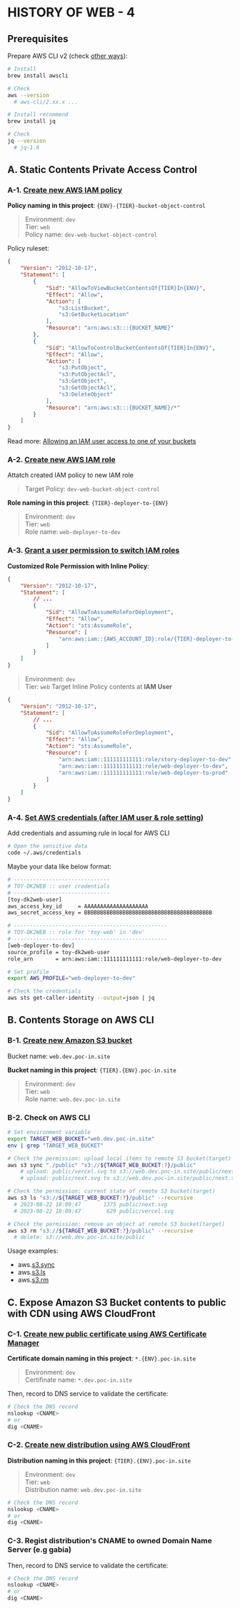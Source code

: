# HISTORY OF WEB - 4

## Prerequisites

Prepare AWS CLI v2 (check [other ways](https://docs.aws.amazon.com/ko_kr/cli/latest/userguide/getting-started-install.html)):

  ```bash
  # Install
  brew install awscli

  # Check
  aws --version
    # aws-cli/2.xx.x ...
  ```

  ```bash
  # Install recommend
  brew install jq

  # Check
  jq --version
    # jq-1.6
  ```

## A. Static Contents Private Access Control

### A-1. [Create new AWS IAM policy](https://docs.aws.amazon.com/ko_kr/IAM/latest/UserGuide/access_policies_create-console.html)

**Policy naming in this project**: `{ENV}-{TIER}-bucket-object-control`

> Environment: `dev`  
> Tier: `web`  
> Policy name: `dev-web-bucket-object-control`

Policy ruleset:

```json
{
    "Version": "2012-10-17",
    "Statement": [
        {
            "Sid": "AllowToViewBucketContentsOf{TIER}In{ENV}",
            "Effect": "Allow",
            "Action": [
                "s3:ListBucket",
                "s3:GetBucketLocation"
            ],
            "Resource": "arn:aws:s3:::{BUCKET_NAME}"
        },
        {
            "Sid": "AllowToControlBucketContentsOf{TIER}In{ENV}",
            "Effect": "Allow",
            "Action": [
                "s3:PutObject",
                "s3:PutObjectAcl",
                "s3:GetObject",
                "s3:GetObjectAcl",
                "s3:DeleteObject"
            ],
            "Resource": "arn:aws:s3:::{BUCKET_NAME}/*"
        }
    ]
}
```

Read more: [Allowing an IAM user access to one of your buckets](https://docs.aws.amazon.com/ko_kr/AmazonS3/latest/userguide/example-policies-s3.html#iam-policy-ex0)

### A-2. [Create new AWS IAM role](https://docs.aws.amazon.com/ko_kr/IAM/latest/UserGuide/access_policies_job-functions_create-policies.html)

Attatch created IAM policy to new IAM role

> Target Policy: `dev-web-bucket-object-control`

**Role naming in this project**: `{TIER}-deployer-to-{ENV}`

> Environment: `dev`  
> Tier: `web`  
> Role name: `web-deployer-to-dev`

### A-3. [Grant a user permission to switch IAM roles](https://docs.aws.amazon.com/ko_kr/IAM/latest/UserGuide/id_roles_use_permissions-to-switch.html#roles-usingrole-createpolicy)

**Customized Role Permission with Inline Policy**:

```json
{
    "Version": "2012-10-17",
    "Statement": [
        // ...
        {
            "Sid": "AllowToAssumeRoleForDeployment",
            "Effect": "Allow",
            "Action": "sts:AssumeRole",
            "Resource": [
                "arn:aws:iam::{AWS_ACCOUNT_ID}:role/{TIER}-deployer-to-{ENV}"
            ]
        }
    ]
}
```

> Environment: `dev`  
> Tier: `web`
> Target Inline Policy contents at **IAM User**

```json
{
    "Version": "2012-10-17",
    "Statement": [
        // ...
        {
            "Sid": "AllowToAssumeRoleForDeployment",
            "Effect": "Allow",
            "Action": "sts:AssumeRole",
            "Resource": [
                "arn:aws:iam::111111111111:role/story-deployer-to-dev",
                "arn:aws:iam::111111111111:role/web-deployer-to-dev",
                "arn:aws:iam::111111111111:role/web-deployer-to-prod"
            ]
        }
    ]
}
```

### A-4. [Set AWS credentials (after IAM user & role setting)](https://docs.aws.amazon.com/ko_kr/IAM/latest/UserGuide/id_roles_use_switch-role-cli.html)

Add credentials and assuming rule in local for AWS CLI

```bash
# Open the sensitive data
code ~/.aws/credentials
```

Maybe your data like below format:

```bash
# ------------------------------
# TOY-DK2WEB :: user credentials
# ------------------------------
[toy-dk2web-user]
aws_access_key_id     = AAAAAAAAAAAAAAAAAAAA
aws_secret_access_key = BBBBBBBBBBBBBBBBBBBBBBBBBBBBBBBBBBBBBBBB

# ------------------------------------------------
# TOY-DK2WEB :: role for 'toy-web' in 'dev'
# ------------------------------------------------
[web-deployer-to-dev]
source_profile = toy-dk2web-user
role_arn       = arn:aws:iam::111111111111:role/web-deployer-to-dev
```

```bash
# Set profile
export AWS_PROFILE="web-deployer-to-dev"

# Check the credentials
aws sts get-caller-identity --output=json | jq
```

## B. Contents Storage on AWS CLI

### B-1. [Create new Amazon S3 bucket](https://docs.aws.amazon.com/ko_kr/AmazonS3/latest/userguide/creating-bucket.html)

Bucket name: `web.dev.poc-in.site`

**Bucket naming in this project**: `{TIER}.{ENV}.poc-in.site`

> Environment: `dev`  
> Tier: `web`  
> Role name: `web.dev.poc-in.site`

### B-2. Check on AWS CLI

```bash
# Set environment variable
export TARGET_WEB_BUCKET="web.dev.poc-in.site"
env | grep "TARGET_WEB_BUCKET"

# Check the permission: upload local items to remote S3 bucket(target)
aws s3 sync "./public" "s3://${TARGET_WEB_BUCKET:?}/public"
    # upload: public/vercel.svg to s3://web.dev.poc-in.site/public/next.svg
    # upload: public/next.svg to s3://web.dev.poc-in.site/public/next.svg

# Check the permission: current state of remote S3 bucket(target)
aws s3 ls "s3://${TARGET_WEB_BUCKET:?}/public" --recursive
  # 2023-08-22 18:09:47       1375 public/next.svg
  # 2023-08-22 18:09:47        629 public/vercel.svg

# Check the permission: remove an object at remote S3 bucket(target)
aws s3 rm "s3://${TARGET_WEB_BUCKET:?}/public" --recursive
  # delete: s3://web.dev.poc-in.site/public
```

Usage examples:

- aws.[s3.sync](https://awscli.amazonaws.com/v2/documentation/api/latest/reference/s3/sync.html#examples)
- aws.[s3.ls](https://awscli.amazonaws.com/v2/documentation/api/latest/reference/s3/ls.html#examples)
- aws.[s3.rm](https://awscli.amazonaws.com/v2/documentation/api/latest/reference/s3/rm.html#examples)

## C. Expose Amazon S3 Bucket contents to public with CDN using AWS CloudFront

### C-1. [Create new public certificate using AWS Certificate Manager](https://docs.aws.amazon.com/ko_kr/acm/latest/userguide/gs-acm-request-public.html)  

**Certificate domain naming in this project**: `*.{ENV}.poc-in.site`

> Environment: `dev`  
> Certifinate name: `*.dev.poc-in.site`

Then, record to DNS service to validate the certificate:

```bash
# Check the DNS record
nslookup <CNAME>
# or
dig <CNAME>
```

### C-2. [Create new distribution using AWS CloudFront](https://docs.aws.amazon.com/ko_kr/AmazonCloudFront/latest/DeveloperGuide/distribution-web-creating-console.html)

**Distribution naming in this project**: `{TIER}.{ENV}.poc-in.site`

> Environment: `dev`  
> Tier: `web`  
> Distribution name: `web.dev.poc-in.site`

```bash
# Check the DNS record
nslookup <CNAME>
# or
dig <CNAME>
```

### C-3. Regist distribution's CNAME to owned Domain Name Server (e.g gabia)

Then, record to DNS service to validate the certificate:

```bash
# Check the DNS record
nslookup <CNAME>
# or
dig <CNAME>
```
